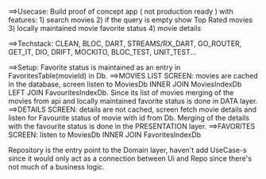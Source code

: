 ==>Usecase: Build proof of concept app ( not production ready ) with features: 1) search movies 2) if the query is empty show Top Rated movies 3) locally maintained movie favorite status 4) movie details

==>Techstack: CLEAN, BLOC, DART, STREAMS/RX_DART, GO_ROUTER, GET_IT, DIO, DRIFT, MOCKITO, BLOC_TEST, UNIT_TEST...

==>Setup:
Favorite status is maintained as an entry in FavoritesTable(movieId) in Db.
==>MOVIES LIST SCREEN: movies are cached in the database, screen listen to MoviesDb INNER JOIN MoviesIndexDb LEFT JOIN FavouritesIndexDb. Since its list of movies merging of the movies from api and locally maintained favorite status is done in DATA layer.
==>DETAILS SCREEN: details are not cached, screen fetch movie details and listen for Favourite status of movie with id from Db. Merging of the details with the favourite status is done in the PRESENTATION layer.
==>FAVORITES SCREEN: listen to MoviesDb INNER JOIN FavoritesIndexDb

Repository is the entry point to the Domain layer, haven't add UseCase-s since it would only act as a connection between Ui and Repo since there's not much of a business logic.
